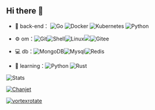 ## Hi there 👋
- 🔭 back-end： ![Go](https://img.shields.io/badge/go-%2300ADD8.svg?style=Social&logo=go&logoColor=white) ![Docker](https://img.shields.io/badge/docker-%230db7ed.svg?style=Social&logo=docker&logoColor=white) ![Kubernetes](https://img.shields.io/badge/kubernetes-%23326ce5.svg?style=Social&logo=kubernetes&logoColor=white) ![Python](https://img.shields.io/badge/python-3670A0?style=Social&logo=python&logoColor=ffdd54)

- ⚙️ om：![Git](https://img.shields.io/badge/-Git-yellow?style=flat-circle&logo=git)![Shell](https://img.shields.io/badge/-Shell-red?style=flat-circle&logo=shell)![Linux](https://img.shields.io/badge/-Linux-gray?style=flat-circle&logo=Linux)![](https://img.shields.io/badge/-GitHub-black?style=flat-circle&logo=GitHub)![Gitee](https://img.shields.io/badge/-Gitee-red?style=flat-circle&logo=Gitee)

- 💻 db：![MongoDB](https://img.shields.io/badge/-MongoDB-blue?style=flat-circle&logo=MongoDB)![Mysql](https://img.shields.io/badge/-Mysql-white?style=flat-circle&logo=mysql)![Redis](https://img.shields.io/badge/-Redis-green?style=flat-circle&logo=Redis)

- 🌱 learning：![Python](https://img.shields.io/badge/-Python-yellow?style=flat-circle&logo=Python) ![Rust](https://img.shields.io/badge/rust-%23000000.svg?style=Social&logo=rust&logoColor=white)

![Stats](https://github-readme-stats.vercel.app/api?username=TimeWtr&show_icons=true&theme=shadow_blue)

<!--
**TimeWtr/TimeWtr** is a ✨ _special_ ✨ repository because its `README.md` (this file) appears on your GitHub profile.

Here are some ideas to get you started:

- 🔭 I’m currently working on ...
- 🌱 I’m currently learning ...
- 👯 I’m looking to collaborate on ...
- 🤔 I’m looking for help with ...
- 💬 Ask me about ...
- 📫 How to reach me: ...
- 😄 Pronouns: ...
- ⚡ Fun fact: ...
-->

[![Chanjet](https://github-readme-stats.vercel.app/api/pin?username=TimeWtr&repo=Chanjet)](https://github.com/TimeWtr/Chanjet) 

[![vortexrotate](https://github-readme-stats.vercel.app/api/pin?username=TimeWtr&repo=vortexrotate)](https://github.com/TimeWtr/vortexrotate)



